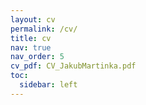 ```yaml
---
layout: cv
permalink: /cv/
title: cv
nav: true
nav_order: 5
cv_pdf: CV_JakubMartinka.pdf
toc:
  sidebar: left
---
```

